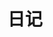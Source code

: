 ---
title: 日记
description: 个人的小天地
image:

# Badge style
style:
    background: "#2a9d8f"
    color: "#fff"
---